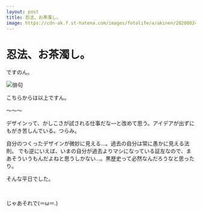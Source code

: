 ```yaml
---
layout: post
title: 忍法、お茶濁し。
image: https://cdn-ak.f.st-hatena.com/images/fotolife/a/akinen/20200824/20200824192326.jpg
---
```


# 忍法、お茶濁し。

ですのん。

<img src="https://cdn-ak.f.st-hatena.com/images/fotolife/a/akinen/20200824/20200824192326.jpg" alt="俳句">

こちらからは以上ですん。

〜〜〜

デザインって、かしこさが試される仕事だな―と改めて思う。アイデアが出ずにもがき苦しんでいる。つらみ。

自分のつくったデザインが微妙に見える…。過去の自分は常に愚かに見える法則。
でも逆にいえば、いまの自分が過去よりマシになっている証左なので、まあそういうもんだよねと思うしかない…。黒歴史って必然なんだろうなと思ったり。

 

そんな平日でした。

 

じゃあそれで(＝ω＝.)